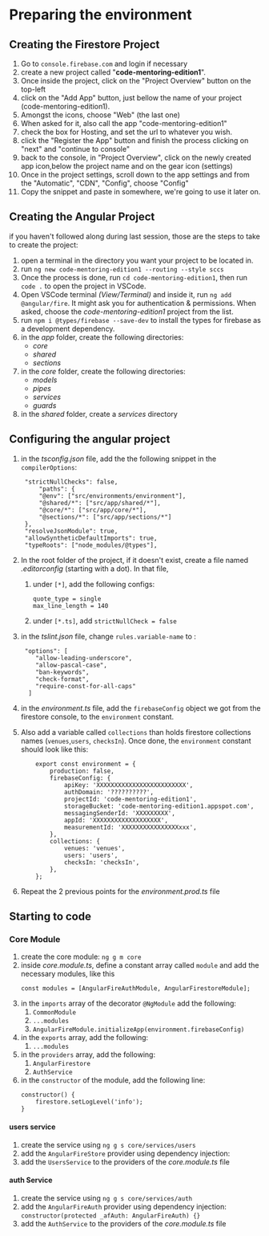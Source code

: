 # Preparing the environment

## Creating the Firestore Project

1. Go to `console.firebase.com` and login if necessary
2. create a new project called "**code-mentoring-edition1**".
3. Once inside the project, click on the "Project Overview" button on the top-left
4. click on the "Add App" button, just bellow the name of your project (code-mentoring-edition1).
5. Amongst the icons, choose "Web" (the last one)
6. When asked for it, also call the app "code-mentoring-edition1"
7. check the box for Hosting, and set the url to whatever you wish.
8. click the "Register the App" button and finish the process clicking on "next" and "continue to console"
9. back to the console, in "Project Overview", click on the newly created app icon,below the project name and on the gear icon (settings)
10. Once in the project settings, scroll down to the app settings and from the "Automatic", "CDN", "Config", choose "Config"
11. Copy the snippet and paste in somewhere, we're going to use it later on.

## Creating the Angular Project

if you haven't followed along during last session, those are the steps to take to create the project:

1. open a terminal in the directory you want your project to be located in.
2. run `ng new code-mentoring-edition1 --routing --style sccs`
3. Once the process is done, run `cd code-mentoring-edition1`, then run `code .` to open the project in VSCode.
4. Open VSCode terminal _(View/Terminal)_ and inside it, run `ng add @angular/fire`. It might ask you for authentication & permissions. When asked, choose the _code-mentoring-edition1_ project from the list.
5. run `npm i @types/firebase --save-dev` to install the types for firebase as a development dependency.
6. in the _app_ folder, create the following directories:
   - _core_
   - _shared_
   - _sections_
7. in the _core_ folder, create the following directories:
   - _models_
   - _pipes_
   - _services_
   - _guards_
8. in the _shared_ folder, create a _services_ directory

## Configuring the angular project

1. in the _tsconfig.json_ file, add the the following snippet in the `compilerOptions`:

   ```
    "strictNullChecks": false,
        "paths": {
        "@env": ["src/environments/environment"],
        "@shared/*": ["src/app/shared/*"],
        "@core/*": ["src/app/core/*"],
        "@sections/*": ["src/app/sections/*"]
    },
    "resolveJsonModule": true,
    "allowSyntheticDefaultImports": true,
    "typeRoots": ["node_modules/@types"],
   ```

2. In the root folder of the project, if it doesn't exist, create a file named _.editorconfig_ (starting with a dot). In that file,

   1. under `[*]`, add the following configs:
      ```
      quote_type = single
      max_line_length = 140
      ```
   2. under `[*.ts]`, add `strictNullCheck = false`

3. in the _tslint.json_ file, change `rules.variable-name` to :
   ```
    "options": [
       "allow-leading-underscore",
       "allow-pascal-case",
       "ban-keywords",
       "check-format",
       "require-const-for-all-caps"
     ]
   ```
4. in the _environment.ts_ file, add the `firebaseConfig` object we got from the firestore console, to the `environment` constant.
5. Also add a variable called `collections` than holds firestore collections names (`venues`,`users`, `checksIn`). Once done, the `environment` constant should look like this:

   ```
       export const environment = {
           production: false,
           firebaseConfig: {
               apiKey: 'XXXXXXXXXXXXXXXXXXXXXXXXX',
               authDomain: '??????????',
               projectId: 'code-mentoring-edition1',
               storageBucket: 'code-mentoring-edition1.appspot.com',
               messagingSenderId: 'XXXXXXXXX',
               appId: 'XXXXXXXXXXXXXXXXXXX',
               measurementId: 'XXXXXXXXXXXXXXXXxxx',
           },
           collections: {
               venues: 'venues',
               users: 'users',
               checksIn: 'checksIn',
           },
       };
   ```

6. Repeat the 2 previous points for the _environment.prod.ts_ file

## Starting to code

### Core Module

1. create the core module: `ng g m core`
2. inside _core.module.ts_, define a constant array called `module` and add the necessary modules, like this
   ```
   const modules = [AngularFireAuthModule, AngularFirestoreModule];
   ```
3. in the `imports` array of the decorator `@NgModule` add the following:
   1. `CommonModule`
   2. `...modules`
   3. `AngularFireModule.initializeApp(environment.firebaseConfig)`
4. in the `exports` array, add the following:
   1. `...modules`
5. in the `providers` array, add the following:
   1. `AngularFirestore`
   2. `AuthService`
6. in the `constructor` of the module, add the following line:
   ```
   constructor() {
       firestore.setLogLevel('info');
   }
   ```

#### users service

1. create the service using `ng g s core/services/users`
2. add the `AngularFireStore` provider using dependency injection:
3. add the `UsersService` to the providers of the _core.module.ts_ file

#### auth Service

1. create the service using `ng g s core/services/auth`
2. add the `AngularFireAuth` provider using dependency injection: `constructor(protected _afAuth: AngularFireAuth) {}`
3. add the `AuthService` to the providers of the _core.module.ts_ file
